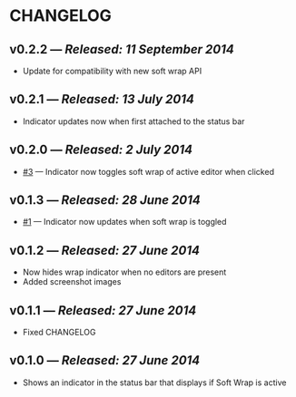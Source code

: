 # CHANGELOG

## **v0.2.2** &mdash; *Released: 11 September 2014*

* Update for compatibility with new soft wrap API

## **v0.2.1** &mdash; *Released: 13 July 2014*

* Indicator updates now when first attached to the status bar

## **v0.2.0** &mdash; *Released: 2 July 2014*

* [#3](https://github.com/lee-dohm/soft-wrap-indicator/issues/3) &mdash; Indicator now toggles soft wrap of active editor when clicked

## **v0.1.3** &mdash; *Released: 28 June 2014*

* [#1](https://github.com/lee-dohm/soft-wrap-indicator/issues/1) &mdash; Indicator now updates when soft wrap is toggled

## **v0.1.2** &mdash; *Released: 27 June 2014*

* Now hides wrap indicator when no editors are present
* Added screenshot images

## **v0.1.1** &mdash; *Released: 27 June 2014*

* Fixed CHANGELOG

## **v0.1.0** &mdash; *Released: 27 June 2014*

* Shows an indicator in the status bar that displays if Soft Wrap is active

